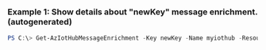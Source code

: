 ### Example 1: Show details about "newKey" message enrichment. (autogenerated)
```powershell
PS C:\> Get-AzIotHubMessageEnrichment -Key newKey -Name myiothub -ResourceGroupName myresourcegroup
```

